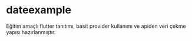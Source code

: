 # dateexample
Eğitim amaçlı flutter tanıtımı, basit provider kullanımı ve apiden veri çekme yapısı hazırlanmıştır.
